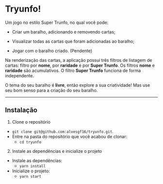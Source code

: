 # Tryunfo!

Um jogo no estilo Super Trunfo, no qual você pode:

  * Criar um baralho, adicionando e removendo cartas;

  * Visualizar todas as cartas que foram adicionadas ao baralho;

  * Jogar com o baralho criado. (Pendente)

Na renderização das cartas, a aplicação possui três filtros de listagem de cartas: filtro por **nome**, por **raridade** e por **Super Trunfo**. Os filtros **nome** e **raridade** são acumulativos. O filtro **Super Trunfo** funciona de forma independente.

O tema do seu baralho é **livre**, então explore a sua criatividade! Mas use seu bom senso para a criação do seu baralho.

---
## Instalação

1. Clone o repositório
  * `git clone git@github.com:alvesgf16/tryunfo.git`.
  * Entre na pasta do repositório que você acabou de clonar:
    * `cd tryunfo`

2. Instale as dependências e inicialize o projeto
  * Instale as dependências:
    * `yarn install`
  * Inicialize o projeto:
    * `yarn start`